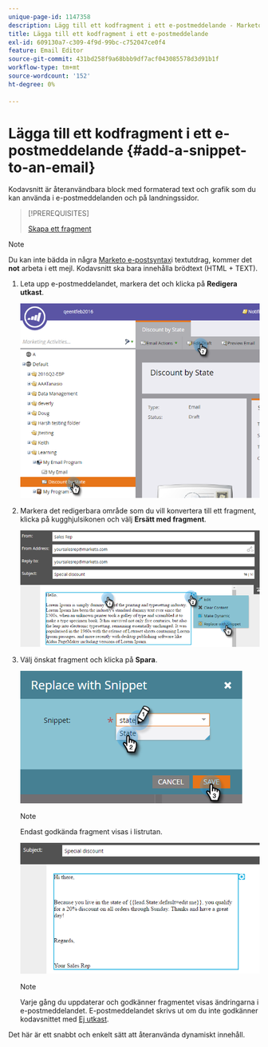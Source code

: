 ```yaml
---
unique-page-id: 1147358
description: Lägg till ett kodfragment i ett e-postmeddelande - Marketo Docs - produktdokumentation
title: Lägga till ett kodfragment i ett e-postmeddelande
exl-id: 609130a7-c309-4f9d-99bc-c752047ce0f4
feature: Email Editor
source-git-commit: 431bd258f9a68bbb9df7acf043085578d3d91b1f
workflow-type: tm+mt
source-wordcount: '152'
ht-degree: 0%

---
```


# Lägga till ett kodfragment i ett e-postmeddelande {#add-a-snippet-to-an-email}

Kodavsnitt är återanvändbara block med formaterad text och grafik som du kan använda i e-postmeddelanden och på landningssidor.

>[!PREREQUISITES]
>
>[Skapa ett fragment](/help/marketo/product-docs/personalization/segmentation-and-snippets/snippets/create-a-snippet.md)

>[!NOTE]
>
>Du kan inte bädda in några [Marketo e-postsyntax](/help/marketo/product-docs/email-marketing/general/email-editor-2/email-template-syntax.md)i textutdrag, kommer det **not** arbeta i ett mejl. Kodavsnitt ska bara innehålla brödtext (HTML + TEXT).

1. Leta upp e-postmeddelandet, markera det och klicka på **Redigera utkast**.

   ![](assets/one-2.png)

1. Markera det redigerbara område som du vill konvertera till ett fragment, klicka på kugghjulsikonen och välj **Ersätt med fragment**.

   ![](assets/two-2.png)

1. Välj önskat fragment och klicka på **Spara**.

   ![](assets/three-1.png)

   >[!NOTE]
   >
   >Endast godkända fragment visas i listrutan.

   ![](assets/four.png)

   >[!NOTE]
   >
   >Varje gång du uppdaterar och godkänner fragmentet visas ändringarna i e-postmeddelandet. E-postmeddelandet skrivs ut om du inte godkänner kodavsnittet med [Ej utkast](/help/marketo/product-docs/administration/users-and-roles/enable-no-draft-for-snippets.md).

Det här är ett snabbt och enkelt sätt att återanvända dynamiskt innehåll.
